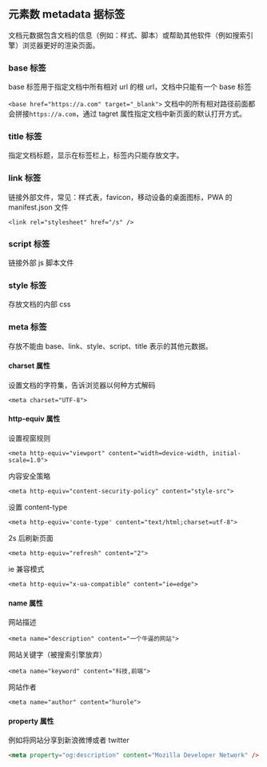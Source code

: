 ## 元素数 metadata 据标签

文档元数据包含文档的信息（例如：样式、脚本）或帮助其他软件（例如搜索引擎）浏览器更好的渲染页面。

### base 标签

base 标签用于指定文档中所有相对 url 的根 url，文档中只能有一个 base 标签

`<base href="https://a.com" target="_blank">` 文档中的所有相对路径前面都会拼接`https://a.com`，通过 tagret 属性指定文档中新页面的默认打开方式。

### title 标签

指定文档标题，显示在标签栏上，标签内只能存放文字。

### link 标签

链接外部文件，常见：样式表，favicon，移动设备的桌面图标，PWA 的 manifest.json 文件

`<link rel="stylesheet" href="/s" />`

### script 标签

链接外部 js 脚本文件

### style 标签

存放文档的内部 css

### meta 标签

存放不能由 base、link、style、script、title 表示的其他元数据。

#### charset 属性

设置文档的字符集，告诉浏览器以何种方式解码

`<meta charset="UTF-8">`

#### http-equiv 属性

设置视窗规则

`<meta http-equiv="viewport" content="width=device-width, initial-scale=1.0">`

内容安全策略

`<meta http-equiv="content-security-policy" content="style-src">`

设置 content-type

`<meta http-equiv='conte-type' content="text/html;charset=utf-8">`

2s 后刷新页面

`<meta http-equiv="refresh" content="2">`

ie 兼容模式

`<meta http-equiv="x-ua-compatible" content="ie=edge">`

#### name 属性

网站描述

`<meta name="description" content="一个牛逼的网站">`

网站关键字（被搜索引擎放弃）

`<meta name="keyword" content="科技,前端">`

网站作者

`<meta name="author" content="hurole">`

#### property 属性

例如将网站分享到新浪微博或者 twitter

```html
<meta property="og:description" content="Mozilla Developer Network" />
```
